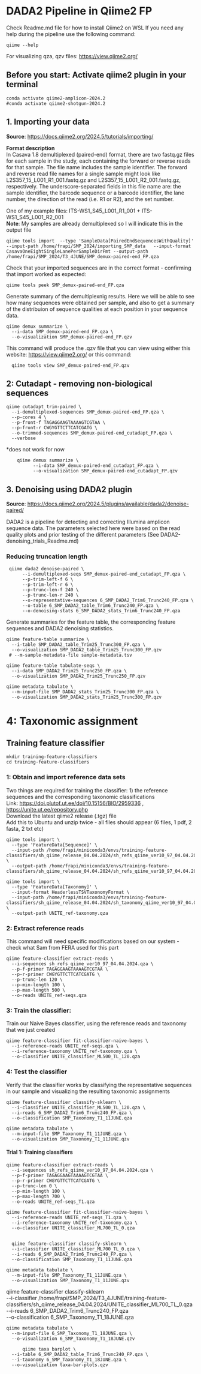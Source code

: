 # DADA2 Pipeline in Qiime2 FP 

Check Readme.md file for how to install Qiime2 on WSL 
If you need any help during the pipeline use the following command: 

    qiime --help

For visualizing qza, qzv files: https://view.qiime2.org/

## Before you start: Activate qiime2 plugin in your terminal

    conda activate qiime2-amplicon-2024.2
    #conda activate qiime2-shotgun-2024.2

## 1. Importing your data
**Source**: https://docs.qiime2.org/2024.5/tutorials/importing/

**Format description** <br>
In Casava 1.8 demultiplexed (paired-end) format, there are two fastq.gz files for each sample in the study, each containing the forward or reverse reads for that sample. The file name includes the sample identifier. The forward and reverse read file names for a single sample might look like L2S357_15_L001_R1_001.fastq.gz and L2S357_15_L001_R2_001.fastq.gz, respectively. The underscore-separated fields in this file name are:
the sample identifier, the barcode sequence or a barcode identifier, the lane number, the direction of the read (i.e. R1 or R2), and the set number. <br>

One of my example files: ITS-WS1_S45_L001_R1_001 + ITS-WS1_S45_L001_R2_001  <br>
**Note**: My samples are already demultiplexed so I will indicate this in the output file <br>

    qiime tools import  --type 'SampleData[PairedEndSequencesWithQuality]' --input-path /home/frapi/SMP_2024/importing_SMP_data   --input-format CasavaOneEightSingleLanePerSampleDirFmt --output-path /home/frapi/SMP_2024/T3_4JUNE/SMP_demux-paired-end_FP.qza

Check that your imported sequences are in the correct format - confirming that import worked as expected: 

    qiime tools peek SMP_demux-paired-end_FP.qza

Generate summary of the demultiplexnig results. Here we will be able to see how many sequences were obtained per sample, and also to get a summary of the distribuion of sequence qualities at each position in your sequence data. 

    qiime demux summarize \
      --i-data SMP_demux-paired-end_FP.qza \
      --o-visualization SMP_demux-paired-end_FP.qzv

This command will produce the .qzv file that you can view using either this website: https://view.qiime2.org/ or this command: 

      qiime tools view SMP_demux-paired-end_FP.qzv

## 2: Cutadapt - removing non-biological sequences

    qiime cutadapt trim-paired \
      --i-demultiplexed-sequences SMP_demux-paired-end_FP.qza \
      --p-cores 4 \
      --p-front-f TAGAGGAAGTAAAAGTCGTAA \
      --p-front-r CWGYGTTCTTCATCGATG \
      --o-trimmed-sequences SMP_demux-paired-end_cutadapt_FP.qza \
      --verbose

*does not work for now 

        qiime demux summarize \
              --i-data SMP_demux-paired-end_cutadapt_FP.qza \
              --o-visualization SMP_demux-paired-end_cutadapt_FP.qzv

## 3. Denoising using DADA2 plugin 

**Source**: https://docs.qiime2.org/2024.5/plugins/available/dada2/denoise-paired/ <br>

DADA2 is a pipeline for detecting and correcting Illumina amplicon sequence data. The parameters selected here were based on the read quality plots and prior testing of the different parameters (See DADA2-denoising_trials_Readme.md)  <br>


### Reducing truncation length 

     qiime dada2 denoise-paired \
          --i-demultiplexed-seqs SMP_demux-paired-end_cutadapt_FP.qza \
          --p-trim-left-f 6 \
          --p-trim-left-r 6 \
          --p-trunc-len-f 240 \
          --p-trunc-len-r 240 \
          --o-representative-sequences 6_SMP_DADA2_Trim6_Trunc240_FP.qza \
          --o-table 6_SMP_DADA2_table_Trim6_Trunc240_FP.qza \
          --o-denoising-stats 6_SMP_DADA2_stats_Trim6_Trunc240_FP.qza

Generate summaries for the feature table, the corresponding feature sequences and DADA2 denoising statistics. 

    qiime feature-table summarize \
      --i-table SMP_DADA2_table_Trim25_Trunc300_FP.qza \
      --o-visualization SMP_DADA2_table_Trim25_Trunc300_FP.qzv 
     # --m-sample-metadata-file sample-metadata.tsv
    
    qiime feature-table tabulate-seqs \
      --i-data SMP_DADA2_Trim25_Trunc250_FP.qza \
      --o-visualization SMP_DADA2_Trim25_Trunc250_FP.qzv
    
    qiime metadata tabulate \
      --m-input-file SMP_DADA2_stats_Trim25_Trunc300_FP.qza \
      --o-visualization SMP_DADA2_stats_Trim25_Trunc300_FP.qzv



# 4: Taxonomic assignment

## Training feature classifier

    mkdir training-feature-classifiers
    cd training-feature-classifiers

### 1: Obtain and import reference data sets

Two things are required for training the classifier: 1) the reference sequences and the corresponding taxonomic classifications <br>
Link: https://doi.plutof.ut.ee/doi/10.15156/BIO/2959336 , https://unite.ut.ee/repository.php<br>
Download the latest qiime2 release (.tgz) file<br>
Add this to Ubuntu and unzip twice - all files should appear (6 files, 1 pdf, 2 fasta, 2 txt etc)<br>

    qiime tools import \
      --type 'FeatureData[Sequence]' \
      --input-path /home/frapi/miniconda3/envs/training-feature-classifiers/sh_qiime_release_04.04.2024/sh_refs_qiime_ver10_97_04.04.2024.fasta \
      --output-path /home/frapi/miniconda3/envs/training-feature-classifiers/sh_qiime_release_04.04.2024/sh_refs_qiime_ver10_97_04.04.2024.qza
    
    qiime tools import \
      --type 'FeatureData[Taxonomy]' \
      --input-format HeaderlessTSVTaxonomyFormat \
      --input-path /home/frapi/miniconda3/envs/training-feature-classifiers/sh_qiime_release_04.04.2024/sh_taxonomy_qiime_ver10_97_04.04.2024.txt \
      --output-path UNITE_ref-taxonomy.qza

### 2: Extract reference reads<br>
This command will need specific modifications based on our system - check what Sam from FERA used for this part <br>

    qiime feature-classifier extract-reads \
      --i-sequences sh_refs_qiime_ver10_97_04.04.2024.qza \
      --p-f-primer TAGAGGAAGTAAAAGTCGTAA \
      --p-r-primer CWGYGTTCTTCATCGATG \
      --p-trunc-len 120 \
      --p-min-length 100 \
      --p-max-length 500 \
      --o-reads UNITE_ref-seqs.qza

### 3: Train the classifier: 
Train our Naive Bayes classifier, using the reference reads and taxonomy that we just created

    qiime feature-classifier fit-classifier-naive-bayes \
      --i-reference-reads UNITE_ref-seqs.qza \
      --i-reference-taxonomy UNITE_ref-taxonomy.qza \
      --o-classifier UNITE_classifier_ML500_TL_120.qza

### 4: Test the classifier
Verify that the classifier works by classifying the representative sequences in our sample and visualizing the resulting taxonomic assignments 

    qiime feature-classifier classify-sklearn \
      --i-classifier UNITE_classifier_ML500_TL_120.qza \
      --i-reads 6_SMP_DADA2_Trim6_Trunc240_FP.qza \
      --o-classification SMP_Taxonomy_T1_11JUNE.qza
    
    qiime metadata tabulate \
      --m-input-file SMP_Taxonomy_T1_11JUNE.qza \
      --o-visualization SMP_Taxonomy_T1_11JUNE.qzv



#### Trial 1: Training classifiers

    qiime feature-classifier extract-reads \
      --i-sequences sh_refs_qiime_ver10_97_04.04.2024.qza \
      --p-f-primer TAGAGGAAGTAAAAGTCGTAA \
      --p-r-primer CWGYGTTCTTCATCGATG \
      --p-trunc-len 0 \
      --p-min-length 100 \
      --p-max-length 700 \
      --o-reads UNITE_ref-seqs_T1.qza
      
    qiime feature-classifier fit-classifier-naive-bayes \
      --i-reference-reads UNITE_ref-seqs_T1.qza \
      --i-reference-taxonomy UNITE_ref-taxonomy.qza \
      --o-classifier UNITE_classifier_ML700_TL_0.qza


      qiime feature-classifier classify-sklearn \
      --i-classifier UNITE_classifier_ML700_TL_0.qza \
      --i-reads 6_SMP_DADA2_Trim6_Trunc240_FP.qza \
      --o-classification SMP_Taxonomy_T1_11JUNE.qza
    
    qiime metadata tabulate \
      --m-input-file SMP_Taxonomy_T1_11JUNE.qza \
      --o-visualization SMP_Taxonomy_T1_11JUNE.qzv



 qiime feature-classifier classify-sklearn \
      --i-classifier /home/frapi/SMP_2024/T3_4JUNE/training-feature-classifiers/sh_qiime_release_04.04.2024/UNITE_classifier_ML700_TL_0.qza \
      --i-reads 6_SMP_DADA2_Trim6_Trunc240_FP.qza \
      --o-classification 6_SMP_Taxonomy_T1_18JUNE.qza
    
    qiime metadata tabulate \
      --m-input-file 6_SMP_Taxonomy_T1_18JUNE.qza \
      --o-visualization 6_SMP_Taxonomy_T1_18JUNE.qzv

          qiime taxa barplot \
      --i-table 6_SMP_DADA2_table_Trim6_Trunc240_FP.qza \
      --i-taxonomy 6_SMP_Taxonomy_T1_18JUNE.qza \
      --o-visualization taxa-bar-plots.qzv
